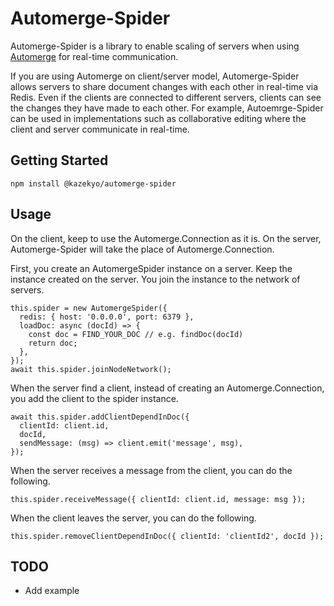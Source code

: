 # Automerge-Spider
Automerge-Spider is a library to enable scaling of servers when using [Automerge](https://github.com/automerge/automerge) for real-time communication.

If you are using Automerge on client/server model, Automerge-Spider allows servers to share document changes with each other in real-time via Redis.
Even if the clients are connected to different servers, clients can see the changes they have made to each other.
For example, Autoemrge-Spider can be used in implementations such as collaborative editing where the client and server communicate in real-time.

## Getting Started
```
npm install @kazekyo/automerge-spider
```

## Usage
On the client, keep to use the Automerge.Connection as it is. On the server, Automerge-Spider will take the place of Automerge.Connection.

First, you create an AutomergeSpider instance on a server. Keep the instance created on the server.
You join the instance to the network of servers.
```
this.spider = new AutomergeSpider({
  redis: { host: '0.0.0.0', port: 6379 },
  loadDoc: async (docId) => {
    const doc = FIND_YOUR_DOC // e.g. findDoc(docId)
    return doc;
  },
});
await this.spider.joinNodeNetwork();
```

When the server find a client, instead of creating an Automerge.Connection, you add the client to the spider instance.
```
await this.spider.addClientDependInDoc({
  clientId: client.id,
  docId,
  sendMessage: (msg) => client.emit('message', msg),
});
```

When the server receives a message from the client, you can do the following.
```
this.spider.receiveMessage({ clientId: client.id, message: msg });
```

When the client leaves the server, you can do the following.
```
this.spider.removeClientDependInDoc({ clientId: 'clientId2', docId });
```


## TODO
- Add example
